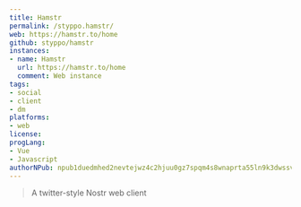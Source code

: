 ```yaml
---
title: Hamstr
permalink: /styppo.hamstr/
web: https://hamstr.to/home
github: styppo/hamstr
instances:
- name: Hamstr
  url: https://hamstr.to/home
  comment: Web instance
tags:
- social
- client
- dm
platforms:
- web
license:
progLang: 
- Vue 
- Javascript
authorNPub: npub1duedmhed2nevtejwz4c2hjuu0gz7spqm4s8wnaprta55ln9k3dwssvgpq4 
---
```


> A twitter-style Nostr web client

